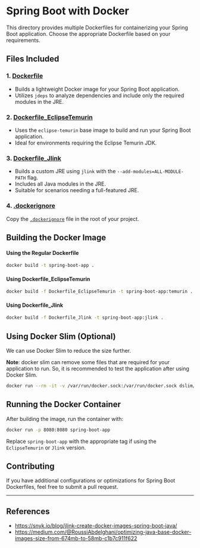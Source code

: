 # Spring Boot with Docker

This directory provides multiple Dockerfiles for containerizing your Spring Boot application. Choose the appropriate
Dockerfile based on your requirements.

## Files Included

### 1. [Dockerfile](./Dockerfile)

-   Builds a lightweight Docker image for your Spring Boot application.
-   Utilizes `jdeps` to analyze dependencies and include only the required modules in the JRE.

### 2. [Dockerfile_EclipseTemurin](./Dockerfile_EclipseTemurin)

-   Uses the `eclipse-temurin` base image to build and run your Spring Boot application.
-   Ideal for environments requiring the Eclipse Temurin JDK.

### 3. [Dockerfile_Jlink](./Dockerfile_Jlink)

-   Builds a custom JRE using `jlink` with the `--add-modules=ALL-MODULE-PATH` flag.
-   Includes all Java modules in the JRE.
-   Suitable for scenarios needing a full-featured JRE.

### 4. [.dockerignore](./.dockerignore)

Copy the [`.dockerignore`](.dockerignore) file in the root of your project.

## Building the Docker Image

#### Using the Regular Dockerfile

```bash
docker build -t spring-boot-app .
```

#### Using Dockerfile_EclipseTemurin

```bash
docker build -f Dockerfile_EclipseTemurin -t spring-boot-app:temurin .
```

#### Using Dockerfile_Jlink

```bash
docker build -f Dockerfile_Jlink -t spring-boot-app:jlink .
```

## Using Docker Slim (Optional)

We can use Docker Slim to reduce the size further.

**Note**: docker slim can remove some files that are required for your application to run. So, it is recommended to test
the application after using Docker Slim.

```bash
docker run --rm -it -v /var/run/docker.sock:/var/run/docker.sock dslim/slim build --target spring-boot-app
```

## Running the Docker Container

After building the image, run the container with:

```bash
docker run -p 8080:8080 spring-boot-app
```

Replace `spring-boot-app` with the appropriate tag if using the `EclipseTemurin` or `Jlink` version.

## Contributing

If you have additional configurations or optimizations for Spring Boot Dockerfiles, feel free to submit a pull request.

---

## References

-   https://snyk.io/blog/jlink-create-docker-images-spring-boot-java/
-   https://medium.com/@RoussiAbdelghani/optimizing-java-base-docker-images-size-from-674mb-to-58mb-c1b7c911f622
